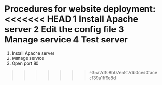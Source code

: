 Procedures for website deployment:
<<<<<<< HEAD
1 Install Apache server
2 Edit the config file
3 Manage service
4 Test server
=======
1. Install Apache server
2. Manage service
3. Open port 80
>>>>>>> e35a2df08b07e59f7db0ced0facecf39a1ff9e8d

